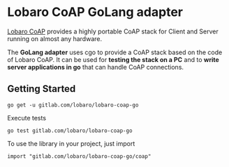 # Lobaro CoAP GoLang adapter

[Lobaro CoAP](https://gitlab.com/lobaro/lobaro-coap) provides a highly portable CoAP stack for Client and Server running on almost any hardware.

The **GoLang adapter** uses cgo to provide a CoAP stack based on the code of Lobaro CoAP. It can be used for **testing the stack on a PC** and to **write server applications in go** that can handle CoAP connections.

## Getting Started

```
go get -u gitlab.com/lobaro/lobaro-coap-go
```

Execute tests
```
go test gitlab.com/lobaro/lobaro-coap-go
```

To use the library in your project, just import
```
import "gitlab.com/lobaro/lobaro-coap-go/coap"
```

